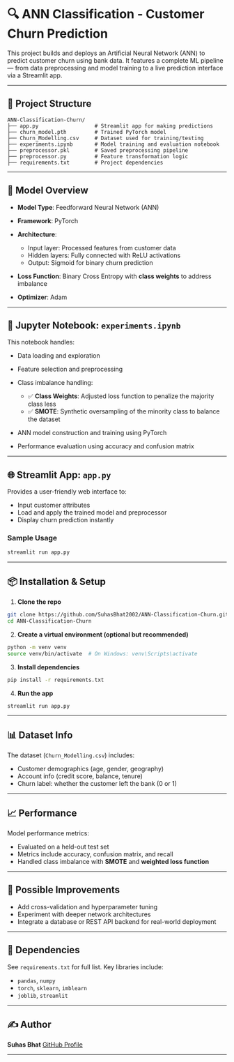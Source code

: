 # 🔍 ANN Classification - Customer Churn Prediction

This project builds and deploys an Artificial Neural Network (ANN) to predict customer churn using bank data. It features a complete ML pipeline — from data preprocessing and model training to a live prediction interface via a Streamlit app.

---

## 📁 Project Structure

```
ANN-Classification-Churn/
├── app.py                  # Streamlit app for making predictions
├── churn_model.pth         # Trained PyTorch model
├── Churn_Modelling.csv     # Dataset used for training/testing
├── experiments.ipynb       # Model training and evaluation notebook
├── preprocessor.pkl        # Saved preprocessing pipeline
├── preprocessor.py         # Feature transformation logic
├── requirements.txt        # Project dependencies
```

---

## 🧠 Model Overview

* **Model Type**: Feedforward Neural Network (ANN)
* **Framework**: PyTorch
* **Architecture**:

  * Input layer: Processed features from customer data
  * Hidden layers: Fully connected with ReLU activations
  * Output: Sigmoid for binary churn prediction
* **Loss Function**: Binary Cross Entropy with **class weights** to address imbalance
* **Optimizer**: Adam

---

## 🧪 Jupyter Notebook: `experiments.ipynb`

This notebook handles:

* Data loading and exploration
* Feature selection and preprocessing
* Class imbalance handling:

  * ✅ **Class Weights**: Adjusted loss function to penalize the majority class less
  * ✅ **SMOTE**: Synthetic oversampling of the minority class to balance the dataset
* ANN model construction and training using PyTorch
* Performance evaluation using accuracy and confusion matrix

---
## 🌐 Streamlit App: `app.py`

Provides a user-friendly web interface to:

* Input customer attributes
* Load and apply the trained model and preprocessor
* Display churn prediction instantly

### Sample Usage

```bash
streamlit run app.py
```

---

## 📦 Installation & Setup

1. **Clone the repo**

```bash
git clone https://github.com/SuhasBhat2002/ANN-Classification-Churn.git
cd ANN-Classification-Churn
```

2. **Create a virtual environment (optional but recommended)**

```bash
python -m venv venv
source venv/bin/activate  # On Windows: venv\Scripts\activate
```

3. **Install dependencies**

```bash
pip install -r requirements.txt
```

4. **Run the app**

```bash
streamlit run app.py
```

---

## 📊 Dataset Info

The dataset (`Churn_Modelling.csv`) includes:

* Customer demographics (age, gender, geography)
* Account info (credit score, balance, tenure)
* Churn label: whether the customer left the bank (0 or 1)

---

## 📈 Performance

Model performance metrics:

* Evaluated on a held-out test set
* Metrics include accuracy, confusion matrix, and recall
* Handled class imbalance with **SMOTE** and **weighted loss function**

---

## 🔮 Possible Improvements

* Add cross-validation and hyperparameter tuning
* Experiment with deeper network architectures
* Integrate a database or REST API backend for real-world deployment

---

## 📌 Dependencies

See `requirements.txt` for full list. Key libraries include:

* `pandas`, `numpy`
* `torch`, `sklearn`, `imblearn`
* `joblib`, `streamlit`

---

## ✍️ Author

**Suhas Bhat**
[GitHub Profile](https://github.com/SuhasBhat2002)

---


